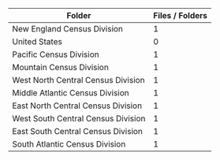 | Folder                             |   Files / Folders |
|------------------------------------|-------------------|
| New England Census Division        |                 1 |
| United States                      |                 0 |
| Pacific Census Division            |                 1 |
| Mountain Census Division           |                 1 |
| West North Central Census Division |                 1 |
| Middle Atlantic Census Division    |                 1 |
| East North Central Census Division |                 1 |
| West South Central Census Division |                 1 |
| East South Central Census Division |                 1 |
| South Atlantic Census Division     |                 1 |